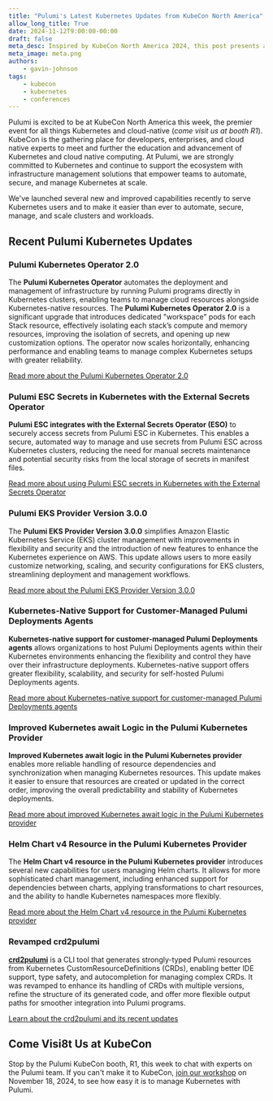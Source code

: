 ```yaml
---
title: "Pulumi's Latest Kubernetes Updates from KubeCon North America"
allow_long_title: True
date: 2024-11-12T9:00:00-00:00
draft: false
meta_desc: Inspired by KubeCon North America 2024, this post presents a collection of recent Kubernetes-focused updates to Pulumi software
meta_image: meta.png
authors:
    - gavin-johnson
tags:
    - kubecon
    - kubernetes
    - conferences
---
```


Pulumi is excited to be at KubeCon North America this week, the premier event for all things Kubernetes and cloud-native (*come visit us at booth R1*). KubeCon is the gathering place for developers, enterprises, and cloud native experts to meet and further the education and advancement of Kubernetes and cloud native computing. At Pulumi, we are strongly committed to Kubernetes and continue to support the ecosystem with infrastructure management solutions that empower teams to automate, secure, and manage Kubernetes at scale.

We've launched several new and improved capabilities recently to serve Kubernetes users and to make it easier than ever to automate, secure, manage, and scale clusters and workloads.


## Recent Pulumi Kubernetes Updates

### Pulumi Kubernetes Operator 2.0

The **Pulumi Kubernetes Operator** automates the deployment and management of infrastructure by running Pulumi programs directly in Kubernetes clusters, enabling teams to manage cloud resources alongside Kubernetes-native resources. The **Pulumi Kubernetes Operator 2.0** is a significant upgrade that introduces dedicated "workspace" pods for each Stack resource, effectively isolating each stack’s compute and memory resources, improving the isolation of secrets, and opening up new customization options. The operator now scales horizontally, enhancing performance and enabling teams to manage complex Kubernetes setups with greater reliability.

[Read more about the Pulumi Kubernetes Operator 2.0](https://www.pulumi.com/blog/pulumi-kubernetes-operator-2-0/)


### Pulumi ESC Secrets in Kubernetes with the External Secrets Operator

**Pulumi ESC integrates with the External Secrets Operator (ESO)** to securely access secrets from Pulumi ESC in Kubernetes. This enables a secure, automated way to manage and use secrets from Pulumi ESC across Kubernetes clusters, reducing the need for manual secrets maintenance and potential security risks from the local storage of secrets in manifest files.

[Read more about using Pulumi ESC secrets in Kubernetes with the External Secrets Operator](https://www.pulumi.com/blog/cloud-native-secret-management-with-pulumi-esc-and-external-secrets-operator/)


### Pulumi EKS Provider Version 3.0.0

The **Pulumi EKS Provider Version 3.0.0** simplifies Amazon Elastic Kubernetes Service (EKS) cluster management with improvements in flexibility and security and the introduction of new features to enhance the Kubernetes experience on AWS. This update allows users to more easily customize networking, scaling, and security configurations for EKS clusters, streamlining deployment and management workflows.

[Read more about the Pulumi EKS Provider Version 3.0.0](https://www.pulumi.com/blog/eks-v3-release/)


### Kubernetes-Native Support for Customer-Managed Pulumi Deployments Agents

**Kubernetes-native support for customer-managed Pulumi Deployments agents** allows organizations to host Pulumi Deployments agents within their Kubernetes environments enhancing the flexibility and control they have over their infrastructure deployments. Kubernetes-native support offers greater flexibility, scalability, and security for self-hosted Pulumi Deployments agents.

[Read more about Kubernetes-native support for customer-managed Pulumi Deployments agents](https://www.pulumi.com/blog/customer-managed-agents-kubernetes/)


### Improved Kubernetes await Logic in the Pulumi Kubernetes Provider

**Improved Kubernetes await logic in the Pulumi Kubernetes provider** enables more reliable handling of resource dependencies and synchronization when managing Kubernetes resources. This update makes it easier to ensure that resources are created or updated in the correct order, improving the overall predictability and stability of Kubernetes deployments.

[Read more about improved Kubernetes await logic in the Pulumi Kubernetes provider](https://www.pulumi.com/blog/improved-kubernetes-await-logic/)


### Helm Chart v4 Resource in the Pulumi Kubernetes Provider

The **Helm Chart v4 resource in the Pulumi Kubernetes provider** introduces several new capabilities for users managing Helm charts. It allows for more sophisticated chart management, including enhanced support for dependencies between charts, applying transformations to chart resources, and the ability to handle Kubernetes namespaces more flexibly​.

[Read more about the Helm Chart v4 resource in the Pulumi Kubernetes provider](https://www.pulumi.com/blog/kubernetes-chart-v4/)


### Revamped crd2pulumi

**[crd2pulumi](https://github.com/pulumi/crd2pulumi)** is a CLI tool that generates strongly-typed Pulumi resources from Kubernetes CustomResourceDefinitions (CRDs), enabling better IDE support, type safety, and autocompletion for managing complex CRDs​. It was revamped to enhance its handling of CRDs with multiple versions, refine the structure of its generated code, and offer more flexible output paths for smoother integration into Pulumi programs.

[Learn about the crd2pulumi and its recent updates](https://github.com/pulumi/crd2pulumi/pull/143)


## Come Visi8t Us at KubeCon

Stop by the Pulumi KubeCon booth, R1, this week to chat with experts on the Pulumi team. If you can't make it to KubeCon, [join our workshop](https://www.pulumi.com/resources/pulumi-kubernetes-better-together/) on November 18, 2024, to see how easy it is to manage Kubernetes with Pulumi.
